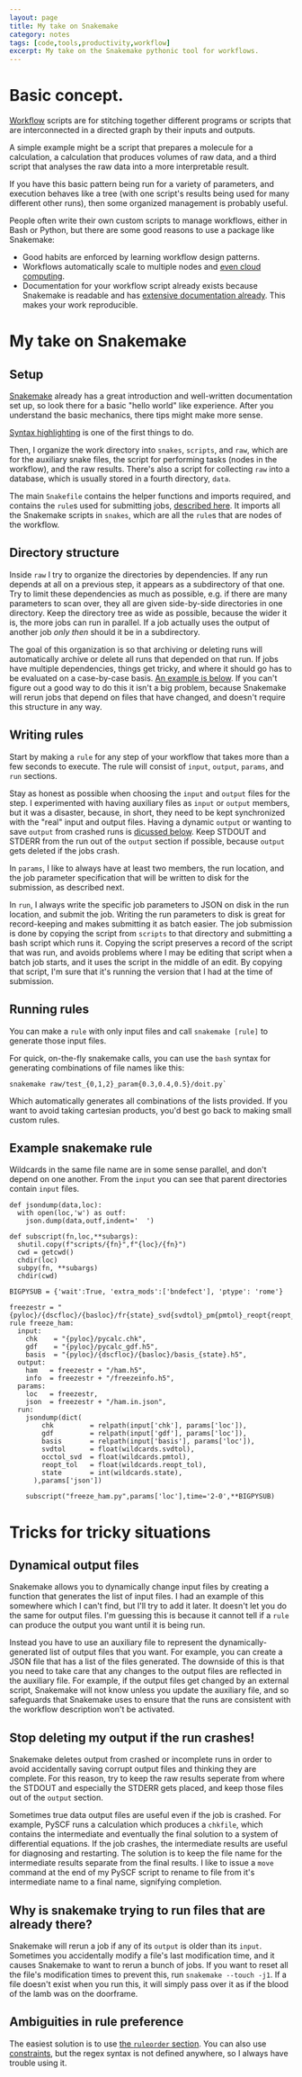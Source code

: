 ```yaml
--- 
layout: page
title: My take on Snakemake 
category: notes
tags: [code,tools,productivity,workflow]
excerpt: My take on the Snakemake pythonic tool for workflows. 
---
```


# Basic concept. 

[Workflow](https://en.wikipedia.org/wiki/Workflow) scripts are for stitching together different programs or scripts that are interconnected in a directed graph by their inputs and outputs.  

A simple example might be a script that prepares a molecule for a calculation, a calculation that produces volumes of raw data, and a third script that analyses the raw data into a more interpretable result.  

If you have this basic pattern being run for a variety of parameters, and execution behaves like a tree (with one script's results being used for many different other runs), then some organized management is probably useful.

People often write their own custom scripts to manage workflows, either in Bash or Python, but there are some good reasons to use a package like Snakemake:
* Good habits are enforced by learning workflow design patterns. 
* Workflows automatically scale to multiple nodes and [even cloud computing](https://snakemake.readthedocs.io/en/stable/executing/cloud.html). 
* Documentation for your workflow script already exists because Snakemake is readable and has [extensive documentation already](https://snakemake.readthedocs.io/en/stable/). This makes your work reproducible. 

# My take on Snakemake 

## Setup
[Snakemake](https://snakemake.readthedocs.io/en/stable/) already has a great introduction and well-written documentation set up, so look there for a basic "hello world" like experience. 
After you understand the basic mechanics, there tips might make more sense. 

[Syntax highlighting](https://snakemake.readthedocs.io/en/stable/project_info/faq.html?highlight=syntax%20highlighting#how-do-i-enable-syntax-highlighting-in-vim-for-snakefiles) is one of the first things to do.

Then, I organize the work directory into `snakes`, `scripts`, and `raw`, which are for the auxiliary snake files, the script for performing tasks (nodes in the workflow), and the raw results.  There's also a script for collecting `raw` into a database, which is usually stored in a fourth directory, `data`. 

The main `Snakefile` contains the helper functions and imports required, and contains the `rule`s used for submitting jobs, [described here](#running-rules). It imports all the Snakemake scripts in `snakes`, which are all the `rule`s that are nodes of the workflow.

## Directory structure
Inside `raw` I try to organize the directories by dependencies. If any run depends at all on a previous step, it appears as a subdirectory of that one. Try to limit these dependencies as much as possible, e.g. if there are many parameters to scan over, they all are given side-by-side directories in one directory. Keep the directory tree as wide as possible, because the wider it is, the more jobs can run in parallel. If a job actually uses the output of another job _only then_ should it be in a subdirectory. 

The goal of this organization is so that archiving or deleting runs will automatically archive or delete all runs that depended on that run. If jobs have multiple dependencies, things get tricky, and where it should go has to be evaluated on a case-by-case basis. [An example is below](#example-snakemake-rule). If you can't figure out a good way to do this it isn't a big problem, because Snakemake will rerun jobs that depend on files that have changed, and doesn't require this structure in any way.

## Writing rules
Start by making a `rule` for any step of your workflow that takes more than a few seconds to execute.  The rule will consist of `input`, `output`, `params`, and `run` sections. 

Stay as honest as possible when choosing the `input` and `output` files for the step.  I experimented with having auxiliary files as `input` or `output` members, but it was a disaster, because, in short, they need to be kept synchronized with the "real" input and output files.  Having a dynamic `output` or wanting to save `output` from crashed runs is [dicussed below](#tricks-for-tricky-situations). Keep STDOUT and STDERR from the run out of the `output` section if possible, because `output` gets deleted if the jobs crash.

In `params`, I like to always have at least two members, the run location, and the job parameter specification that will be written to disk for the submission, as described next. 

In `run`, I always write the specific job parameters to JSON on disk in the run location, and submit the job. Writing the run parameters to disk is great for record-keeping and makes submitting it as batch easier.  The job submission is done by copying the script from `scripts` to that directory and submitting a bash script which runs it. Copying the script preserves a record of the script that was run, and avoids problems where I may be editing that script when a batch job starts, and it uses the script in the middle of an edit. By copying that script, I'm sure that it's running the version that I had at the time of submission. 

## Running rules

You can make a `rule` with only input files and call `snakemake [rule]` to generate those input files. 

For quick, on-the-fly snakemake calls, you can use the `bash` syntax for generating combinations of file names like this:
```
snakemake raw/test_{0,1,2}_param{0.3,0.4,0.5}/doit.py`
```
Which automatically generates all combinations of the lists provided. If you want to avoid taking cartesian products, you'd best go back to making small custom rules. 

## Example snakemake rule

Wildcards in the same file name are in some sense parallel, and don't depend on one another. From the `input` you can see that parent directories contain `input` files.
```
def jsondump(data,loc):
  with open(loc,'w') as outf:
    json.dump(data,outf,indent='  ')

def subscript(fn,loc,**subargs):
  shutil.copy(f"scripts/{fn}",f"{loc}/{fn}")
  cwd = getcwd()
  chdir(loc)
  subpy(fn, **subargs)
  chdir(cwd)

BIGPYSUB = {'wait':True, 'extra_mods':['bndefect'], 'ptype': 'rome'}

freezestr = "{pyloc}/{dscfloc}/{basloc}/fr{state}_svd{svdtol}_pm{pmtol}_reopt{reopt_tol}"
rule freeze_ham:
  input:
    chk    = "{pyloc}/pycalc.chk",
    gdf    = "{pyloc}/pycalc_gdf.h5",
    basis  = "{pyloc}/{dscfloc}/{basloc}/basis_{state}.h5",
  output:
    ham   = freezestr + "/ham.h5",
    info  = freezestr + "/freezeinfo.h5",
  params:
    loc   = freezestr, 
    json  = freezestr + "/ham.in.json",
  run:
    jsondump(dict(
        chk         = relpath(input['chk'], params['loc']),
        gdf         = relpath(input['gdf'], params['loc']),
        basis       = relpath(input['basis'], params['loc']),
        svdtol      = float(wildcards.svdtol),
        occtol_svd  = float(wildcards.pmtol),
        reopt_tol   = float(wildcards.reopt_tol),
        state       = int(wildcards.state),
      ),params['json'])
 
    subscript("freeze_ham.py",params['loc'],time='2-0',**BIGPYSUB)
```

# Tricks for tricky situations

## Dynamical output files

Snakemake allows you to dynamically change input files by creating a function that generates the list of input files. I had an example of this somewhere which I can't find, but I'll try to add it later. It doesn't let you do the same for output files. I'm guessing this is because it cannot tell if a `rule` can produce the output you want until it is being run. 

Instead you have to use an auxiliary file to represent the dynamically-generated list of output files that you want. For example, you can create a JSON file that has a list of the files generated. The downside of this is that you need to take care that any changes to the output files are reflected in the auxiliary file. For example, if the output files get changed by an external script, Snakemake will not know unless you update the auxiliary file, and so safeguards that Snakemake uses to ensure that the runs are consistent with the workflow description won't be activated. 

## Stop deleting my output if the run crashes!

Snakemake deletes output from crashed or incomplete runs in order to avoid accidentally saving corrupt output files and thinking they are complete. For this reason, try to keep the raw results seperate from where the STDOUT and especially the STDERR gets placed, and keep those files out of the `output` section. 

Sometimes true data output files are useful even if the job is crashed. For example, PySCF runs a calculation which produces a `chkfile`, which contains the intermediate and eventually the final solution to a system of differential equations. If the job crashes, the intermediate results are useful for diagnosing and restarting. The solution is to keep the file name for the intermediate results separate from the final results. I like to issue a `move` command at the end of my PySCF script to rename to file from it's intermediate name to a final name, signifying completion. 

## Why is snakemake trying to run files that are already there?

Snakemake will rerun a job if any of its `output` is older than its `input`. Sometimes you accidentally modify a file's last modification time, and it causes Snakemake to want to rerun a bunch of jobs. If you want to reset all the file's modification times to prevent this, run `snakemake --touch -j1`. If a file doesn't exist when you run this, it will simply pass over it as if the blood of the lamb was on the doorframe.

## Ambiguities in rule preference

The easiest solution is to use [the `ruleorder` section](https://snakemake.readthedocs.io/en/stable/snakefiles/rules.html#handling-ambiguous-rules). You can also use [constraints](https://snakemake.readthedocs.io/en/stable/tutorial/additional_features.html#constraining-wildcards), but the regex syntax is not defined anywhere, so I always have trouble using it.

